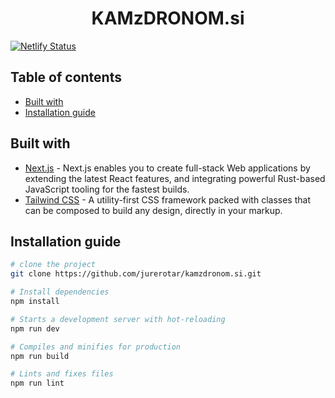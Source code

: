 <h1 style="text-align: center">
  KAMzDRONOM.si
</h1>

[![Netlify Status](https://api.netlify.com/api/v1/badges/8ab978e0-3c02-4005-a7ec-a6e1403c81d3/deploy-status)](https://app.netlify.com/sites/kamzdronom/deploys)

## Table of contents

* [Built with](#Built-with)
* [Installation guide](#Installation-guide)

## Built with

* [Next.js](https://nextjs.org) - Next.js enables you to create full-stack Web applications by extending the latest React features, and integrating powerful Rust-based JavaScript tooling for the fastest builds.
* [Tailwind CSS](https://tailwindcss.com) - A utility-first CSS framework packed with classes that can be composed to build any design,
  directly in your markup.

## Installation guide

```sh
# clone the project
git clone https://github.com/jurerotar/kamzdronom.si.git

# Install dependencies
npm install

# Starts a development server with hot-reloading
npm run dev

# Compiles and minifies for production
npm run build

# Lints and fixes files
npm run lint
```
